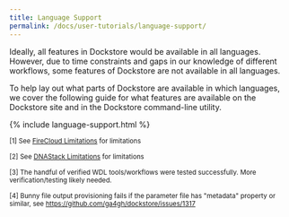 ```yaml
---
title: Language Support
permalink: /docs/user-tutorials/language-support/
---
```


Ideally, all features in Dockstore would be available in all languages. 
However, due to time constraints and gaps in our knowledge of different workflows, some features of Dockstore are not available in all languages. 

To help lay out what parts of Dockstore are available in which languages, we cover the following guide for what features are available on the Dockstore site and in the Dockstore command-line utility. 

{% include language-support.html %}

<sup>[1] See [FireCloud Limitations](/docs/user-tutorials/firecloud-launch-with/#limitations) for limitations
</sup>

<sup>[2] See [DNAStack Limitations](/docs/user-tutorials/dnastack-launch-with/#limitations) for limitations
</sup>

<sup> [3] The handful of verified WDL tools/workflows were tested successfully.  More verification/testing likely needed.</sup>

<sup> [4] Bunny file output provisioning fails if the parameter file has "metadata" property or similar, see https://github.com/ga4gh/dockstore/issues/1317 </sup>
<!-- &ast; Nextflow has preliminary support for workflow registration -->
